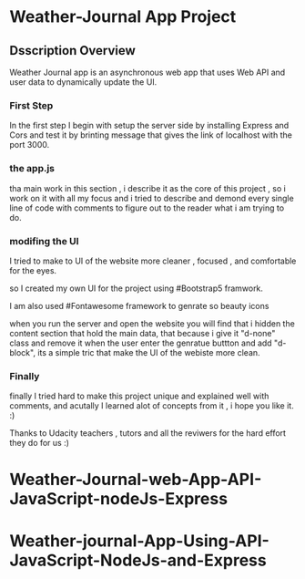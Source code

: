# Weather-Journal App Project

## Dsscription Overview
Weather Journal app is an asynchronous web app that uses Web API and user data to dynamically update the UI. 

### First Step

In the first step I begin with setup the server side by installing Express and Cors and test it by brinting message that gives the link of localhost with the port 3000. 

### the app.js 
tha main work in this section , i describe it as the core of this project , so i work on it with all my focus and i tried to describe and demond every single line of code with  comments to figure out to the reader what i am trying to do.


### modifing the UI
I tried to make to UI of the website more cleaner , focused , and comfortable for the eyes.

so I created my own UI for the project using #Bootstrap5 framwork. 

I am also used #Fontawesome framework to genrate so beauty icons 

when you run the server and open the website you will find that i hidden the content section that hold the main data,
that because i give it "d-none" class and remove it when the user enter the genratue buttton and add "d-block", its a simple tric that make the UI of the webiste more clean. 


### Finally 
finally I tried hard to make this project unique and explained well with comments, and acutally I learned alot of concepts from it , i hope you like it. :)

Thanks to Udacity teachers , tutors and all the reviwers for the hard effort they do for us :)


# Weather-Journal-web-App-API-JavaScript-nodeJs-Express
# Weather-journal-App-Using-API-JavaScript-NodeJs-and-Express
